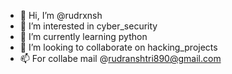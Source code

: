 - 👋 Hi, I’m @rudrxnsh
- 👀 I’m interested in cyber_security
- 🌱 I’m currently learning python
- 💞️ I’m looking to collaborate on hacking_projects
- 📫 For collabe mail @rudranshtri890@gmail.com 


<!---
rudrxnsh/rudrxnsh is a ✨ special ✨ repository because its `README.md` (this file) appears on your GitHub profile.
You can click the Preview link to take a look at your changes.
--->
